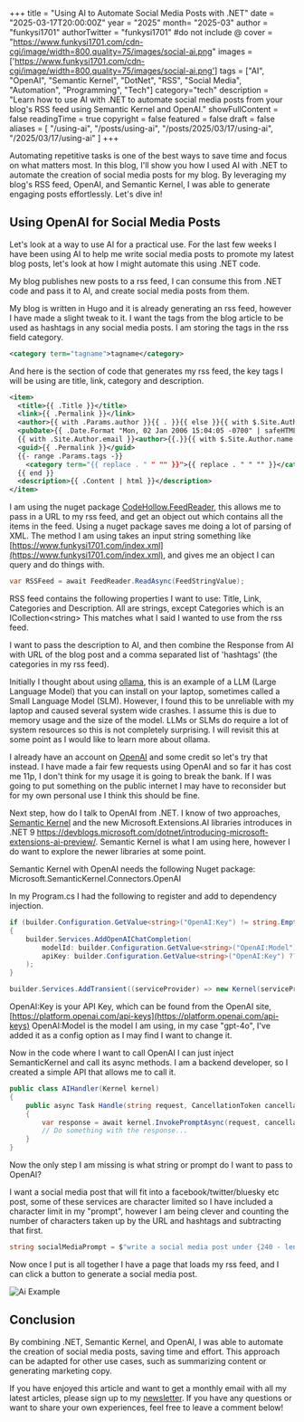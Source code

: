 +++
title = "Using AI to Automate Social Media Posts with .NET"
date = "2025-03-17T20:00:00Z"
year = "2025"
month= "2025-03"
author = "funkysi1701"
authorTwitter = "funkysi1701" #do not include @
cover = "https://www.funkysi1701.com/cdn-cgi/image/width=800,quality=75/images/social-ai.png"
images =['https://www.funkysi1701.com/cdn-cgi/image/width=800,quality=75/images/social-ai.png']
tags = ["AI", "OpenAI", "Semantic Kernel", "DotNet", "RSS", "Social Media", "Automation", "Programming", "Tech"]
category="tech"
description = "Learn how to use AI with .NET to automate social media posts from your blog's RSS feed using Semantic Kernel and OpenAI."
showFullContent = false
readingTime = true
copyright = false
featured = false
draft = false
aliases = [
    "/using-ai",
    "/posts/using-ai",
    "/posts/2025/03/17/using-ai",
    "/2025/03/17/using-ai" 
]
+++

Automating repetitive tasks is one of the best ways to save time and focus on what matters most. In this blog, I'll show you how I used AI with .NET to automate the creation of social media posts for my blog. By leveraging my blog's RSS feed, OpenAI, and Semantic Kernel, I was able to generate engaging posts effortlessly. Let's dive in!

## Using OpenAI for Social Media Posts

Let's look at a way to use AI for a practical use. For the last few weeks I have been using AI to help me write social media posts to promote my latest blog posts, let's look at how I might automate this using .NET code.

My blog publishes new posts to a rss feed, I can consume this from .NET code and pass it to AI, and create social media posts from them.

My blog is written in Hugo and it is already generating an rss feed, however I have made a slight tweak to it. I want the tags from the blog article to be used as hashtags in any social media posts. I am storing the tags in the rss field category.

```xml
<category term="tagname">tagname</category>
```

And here is the section of code that generates my rss feed, the key tags I will be using are title, link, category and description.

```xml
<item>
  <title>{{ .Title }}</title>
  <link>{{ .Permalink }}</link>
  <author>{{ with .Params.author }}{{ . }}{{ else }}{{ with $.Site.Author.name }}{{.}}{{end}}{{end}}</author>
  <pubDate>{{ .Date.Format "Mon, 02 Jan 2006 15:04:05 -0700" | safeHTML }}</pubDate>
  {{ with .Site.Author.email }}<author>{{.}}{{ with $.Site.Author.name }} ({{.}}){{end}}</author>{{end}}
  <guid>{{ .Permalink }}</guid>
  {{- range .Params.tags -}}
    <category term="{{ replace . " " "" }}">{{ replace . " " "" }}</category>
  {{ end }}
  <description>{{ .Content | html }}</description>
</item>
```

I am using the nuget package [CodeHollow.FeedReader](https://github.com/arminreiter/FeedReader/), this allows me to pass in a URL to my rss feed, and get an object out which contains all the items in the feed. Using a nuget package saves me doing a lot of parsing of XML. The method I am using takes an input string something like [https://www.funkysi1701.com/index.xml](https://www.funkysi1701.com/index.xml), and gives me an object I can query and do things with.

```csharp
var RSSFeed = await FeedReader.ReadAsync(FeedStringValue);
```

RSS feed contains the following properties I want to use: Title, Link, Categories and Description. All are strings, except Categories which is an ICollection&lt;string&gt; This matches what I said I wanted to use from the rss feed.

I want to pass the description to AI, and then combine the Response from AI with URL of the blog post and a comma separated list of 'hashtags' (the categories in my rss feed).

Initially I thought about using [ollama](https://ollama.com/), this is an example of a LLM (Large Language Model) that you can install on your laptop, sometimes called a Small Language Model (SLM). However, I found this to be unreliable with my laptop and caused several system wide crashes. I assume this is due to memory usage and the size of the model. LLMs or SLMs do require a lot of system resources so this is not completely surprising. I will revisit this at some point as I would like to learn more about ollama.

I already have an account on [OpenAI](https://platform.openai.com/) and some credit so let's try that instead. I have made a fair few requests using OpenAI and so far it has cost me 11p, I don't think for my usage it is going to break the bank. If I was going to put something on the public internet I may have to reconsider but for my own personal use I think this should be fine.

Next step, how do I talk to OpenAI from .NET. I know of two approaches, [Semantic Kernel](https://github.com/microsoft/semantic-kernel) and the new Microsoft.Extensions.AI libraries introduces in .NET 9 https://devblogs.microsoft.com/dotnet/introducing-microsoft-extensions-ai-preview/. Semantic Kernel is what I am using here, however I do want to explore the newer libraries at some point.

Semantic Kernel with OpenAI needs the following Nuget package: Microsoft.SemanticKernel.Connectors.OpenAI

In my Program.cs I had the following to register and add to dependency injection.

```csharp
if (builder.Configuration.GetValue<string>("OpenAI:Key") != string.Empty)
{
    builder.Services.AddOpenAIChatCompletion(
        modelId: builder.Configuration.GetValue<string>("OpenAI:Model") ?? string.Empty,
        apiKey: builder.Configuration.GetValue<string>("OpenAI:Key") ?? string.Empty
    );
}

builder.Services.AddTransient((serviceProvider) => new Kernel(serviceProvider));
```

OpenAI:Key is your API Key, which can be found from the OpenAI site, [https://platform.openai.com/api-keys](https://platform.openai.com/api-keys)
OpenAI:Model is the model I am using, in my case "gpt-4o", I've added it as a config option as I may find I want to change it.

Now in the code where I want to call OpenAI I can just inject SemanticKernel and call its async methods. I am a backend developer, so I created a simple API that allows me to call it.

```csharp
public class AIHandler(Kernel kernel) 
{
    public async Task Handle(string request, CancellationToken cancellationToken)
    {
        var response = await kernel.InvokePromptAsync(request, cancellationToken);
        // Do something with the response...
    }
}
```

Now the only step I am missing is what string or prompt do I want to pass to OpenAI?

I want a social media post that will fit into a facebook/twitter/bluesky etc post, some of these services are character limited so I have included a character limit in my "prompt", however I am being clever and counting the number of characters taken up by the URL and hashtags and subtracting that first.

```csharp
string socialMediaPrompt = $"write a social media post under {240 - length} characters, excluding hash tags about {feedItem.Description}"
```

Now once I put is all together I have a page that loads my rss feed, and I can click a button to generate a social media post.

![Ai Example](images/ai-example.png)

## Conclusion

By combining .NET, Semantic Kernel, and OpenAI, I was able to automate the creation of social media posts, saving time and effort. This approach can be adapted for other use cases, such as summarizing content or generating marketing copy. 

If you have enjoyed this article and want to get a monthly email with all my latest articles, please sign up to my [newsletter](http://eepurl.com/i7pQno). If you have any questions or want to share your own experiences, feel free to leave a comment below!

